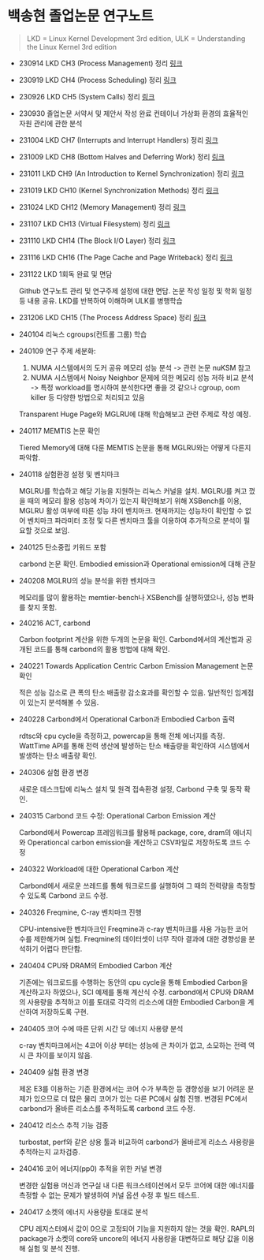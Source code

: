 # 백송현 졸업논문 연구노트

> LKD = Linux Kernel Development 3rd edition, ULK = Understanding the Linux Kernel 3rd edition

- 230914 LKD CH3 (Process Management) 정리 [링크](https://velog.io/@cmcm0012/%EB%A6%AC%EB%88%85%EC%8A%A4-3.-Process-Management)
- 230919 LKD CH4 (Process Scheduling) 정리 [링크](https://velog.io/@cmcm0012/%EB%A6%AC%EB%88%85%EC%8A%A4-4.-Process-Scheduling)
- 230926 LKD CH5 (System Calls) 정리 [링크](https://velog.io/@cmcm0012/%EB%A6%AC%EB%88%85%EC%8A%A4-5.-System-Calls)
- 230930 졸업논문 서약서 및 제안서 작성 완료
  컨테이너 가상화 환경의 효율적인 자원 관리에 관한 분석
- 231004 LKD CH7 (Interrupts and Interrupt Handlers) 정리 [링크](https://velog.io/@cmcm0012/%EB%A6%AC%EB%88%85%EC%8A%A4-7.-Interrupts-and-Interrupt-Handlers)
- 231009 LKD CH8 (Bottom Halves and Deferring Work) 정리 [링크](https://velog.io/@cmcm0012/%EB%A6%AC%EB%88%85%EC%8A%A4-8.-Bottom-Halves-and-Deferring-Work)
- 231011 LKD CH9 (An Introduction to Kernel Synchronization) 정리 [링크](https://velog.io/@cmcm0012/%EB%A6%AC%EB%88%85%EC%8A%A4-9.-An-Introduction-to-Kernel-Synchronization)
- 231019 LKD CH10 (Kernel Synchronization Methods) 정리 [링크](https://velog.io/@cmcm0012/%EB%A6%AC%EB%88%85%EC%8A%A4-10.-Kernel-Synchronization-Methods)
- 231024 LKD CH12 (Memory Management) 정리 [링크](https://velog.io/@cmcm0012/%EB%A6%AC%EB%88%85%EC%8A%A4-Ch12.-Memory-Management)
- 231107 LKD CH13 (Virtual Filesystem) 정리 [링크](https://velog.io/@cmcm0012/%EB%A6%AC%EB%88%85%EC%8A%A4-Ch13.-Virtual-Filesystem)
- 231110 LKD CH14 (The Block I/O Layer) 정리 [링크](https://velog.io/@cmcm0012/%EB%A6%AC%EB%88%85%EC%8A%A4-Ch14.-The-Block-IO-Layer)
- 231116 LKD CH16 (The Page Cache and Page Writeback) 정리 [링크](https://velog.io/@cmcm0012/%EB%A6%AC%EB%88%85%EC%8A%A4-Ch16.-The-Page-Cache-and-Page-Writeback)
- 231122 LKD 1회독 완료 및 면담

  Github 연구노트 관리 및 연구주제 설정에 대한 면담. 논문 작성 일정 및 학회 일정 등 내용 공유. LKD를 반복하여 이해하며 ULK를 병행학습

- 231206 LKD CH15 (The Process Address Space) 정리 [링크](https://velog.io/@cmcm0012/%EB%A6%AC%EB%88%85%EC%8A%A4-Ch15.-The-Process-Address-Space)

- 240104 리눅스 cgroups(컨트롤 그룹) 학습

- 240109 연구 주제 세분화:

  1. NUMA 시스템에서의 도커 공유 메모리 성능 분석 -> 관련 논문 nuKSM 참고
  2. NUMA 시스템에서 Noisy Neighbor 문제에 의한 메모리 성능 저하 비교 분석 -> 특정 workload를 명시하여 분석한다면 좋을 것 같으나 cgroup, oom killer 등 다양한 방법으로 처리되고 있음

  Transparent Huge Page와 MGLRU에 대해 학습해보고 관련 주제로 작성 예정.

- 240117 MEMTIS 논문 확인

  Tiered Memory에 대해 다룬 MEMTIS 논문을 통해 MGLRU와는 어떻게 다른지 파악함.

- 240118 실험환경 설정 및 벤치마크

  MGLRU를 학습하고 해당 기능을 지원하는 리눅스 커널을 설치. MGLRU를 켜고 껐을 때의 메모리 활용 성능에 차이가 있는지 확인해보기 위해 XSBench를 이용, MGLRU 활성 여부에 따른 성능 차이 벤치마크. 현재까지는 성능차이 확인할 수 없어 벤치마크 파라미터 조정 및 다른 벤치마크 툴을 이용하여 추가적으로 분석이 필요할 것으로 보임.

- 240125 탄소중립 키워드 포함

  carbond 논문 확인. Embodied emission과 Operational emission에 대해 관찰

- 240208 MGLRU의 성능 분석을 위한 벤치마크

  메모리를 많이 활용하는 memtier-bench나 XSBench를 실행하였으나, 성능 변화를 찾지 못함.

- 240216 ACT, carbond

  Carbon footprint 계산을 위한 두개의 논문을 확인. Carbond에서의 계산법과 공개된 코드를 통해 carbond의 활용 방법에 대해 확인.

- 240221 Towards Application Centric Carbon Emission Management 논문 확인

  적은 성능 감소로 큰 폭의 탄소 배출량 감소효과를 확인할 수 있음. 일반적인 임계점이 있는지 분석해볼 수 있음.

- 240228 Carbond에서 Operational Carbon과 Embodied Carbon 출력

  rdtsc와 cpu cycle을 측정하고, powercap을 통해 전체 에너지를 측정. WattTime API를 통해 전력 생산에 발생하는 탄소 배출량을 확인하여 시스템에서 발생하는 탄소 배출량 확인.

- 240306 실험 환경 변경

  새로운 데스크탑에 리눅스 설치 및 원격 접속환경 설정, Carbond 구축 및 동작 확인.

- 240315 Carbond 코드 수정: Operational Carbon Emission 계산

  Carbond에서 Powercap 프레임워크를 활용해 package, core, dram의 에너지와 Operationcal carbon emission을 계산하고 CSV파일로 저장하도록 코드 수정

- 240322 Workload에 대한 Operational Carbon 계산

  Carbond에서 새로운 쓰레드를 통해 워크로드를 실행하여 그 때의 전력량을 측정할 수 있도록 Carbond 코드 수정.

- 240326 Freqmine, C-ray 벤치마크 진행

  CPU-intensive한 벤치마크인 Freqmine과 c-ray 벤치마크를 사용 가능한 코어 수를 제한해가며 실험. Freqmine의 데이터셋이 너무 작아 결과에 대한 경향성을 분석하기 어렵다 판단함.

- 240404 CPU와 DRAM의 Embodied Carbon 계산

  기존에는 워크로드를 수행하는 동안의 cpu cycle을 통해 Embodied Carbon을 계산하고자 하였으나, SCI 예제를 통해 계산식 수정.
  carbond에서 CPU와 DRAM의 사용량을 추적하고 이를 토대로 각각의 리소스에 대한 Embodied Carbon을 계산하여 저장하도록 구현.

- 240405 코어 수에 따른 단위 시간 당 에너지 사용량 분석

  c-ray 벤치마크에서는 4코어 이상 부터는 성능에 큰 차이가 없고, 소모하는 전력 역시 큰 차이를 보이지 않음.

- 240409 실험 환경 변경

  제온 E3를 이용하는 기존 환경에서는 코어 수가 부족한 등 경향성을 보기 어려운 문제가 있으므로 더 많은 물리 코어가 있는 다른 PC에서 실험 진행.
  변경된 PC에서 carbond가 올바른 리소스를 추적하도록 carbond 코드 수정.

- 240412 리소스 추적 기능 검증

  turbostat, perf와 같은 상용 툴과 비교하여 carbond가 올바르게 리소스 사용량을 추적하는지 교차검증.

- 240416 코어 에너지(pp0) 추적을 위한 커널 변경

  변경한 실험용 머신과 연구실 내 다른 워크스테이션에서 모두 코어에 대한 에너지를 측정할 수 없는 문제가 발생하여 커널 옵션 수정 후 빌드 테스트.

- 240417 소켓의 에너지 사용량을 토대로 분석

  CPU 레지스터에서 값이 0으로 고정되어 기능을 지원하지 않는 것을 확인. RAPL의 package가 소켓의 core와 uncore의 에너지 사용량을 대변하므로 해당 값을 이용해 실험 및 분석 진행.
